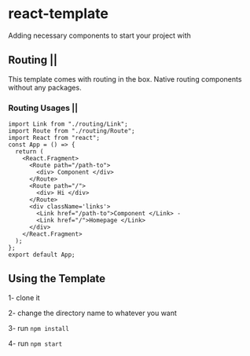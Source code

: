 # react-template
Adding necessary components to start your project with 

<h2> Routing || </h2>

This template comes with routing in the box. Native routing components without any packages. 

<h3>Routing Usages ||</h3> 

```
import Link from "./routing/Link";
import Route from "./routing/Route";
import React from "react";
const App = () => {
  return (
    <React.Fragment>
      <Route path="/path-to">
        <div> Component </div>
      </Route>
      <Route path="/">
        <div> Hi </div>
      </Route>
      <div className='links'>
        <Link href="/path-to">Component </Link> - 
        <Link href="/">Homepage </Link>
      </div>
    </React.Fragment>
  );
};
export default App;
```
<h2>Using the Template</h2> 
1- clone it 

2- change the directory name to whatever you want 

3- run ```npm install```

4- run ```npm start```

